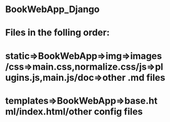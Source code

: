 # BookWebApp_Django
# Files in the folling order:
# static=>BookWebApp=>img=>images/css=>main.css,normalize.css/js=>plugins.js,main.js/doc=>other .md files
# templates=>BookWebApp=>base.html/index.html/other config files
